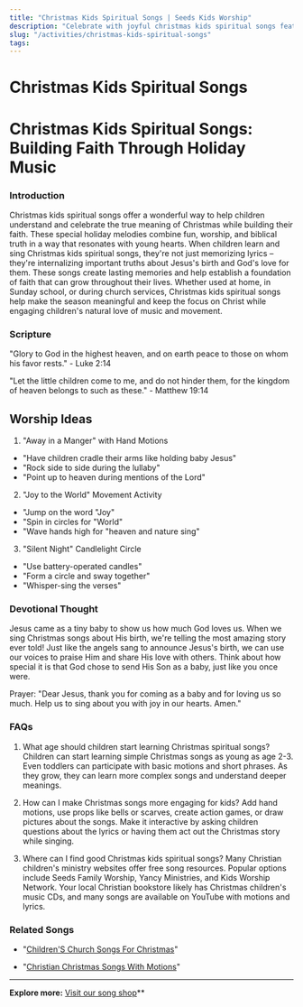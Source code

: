 ```yaml
---
title: "Christmas Kids Spiritual Songs | Seeds Kids Worship"
description: "Celebrate with joyful christmas kids spiritual songs featuring biblical Christmas themes. Holiday worship music for children and families."
slug: "/activities/christmas-kids-spiritual-songs"
tags:
---
```


# Christmas Kids Spiritual Songs

# Christmas Kids Spiritual Songs: Building Faith Through Holiday Music

### Introduction
Christmas kids spiritual songs offer a wonderful way to help children understand and celebrate the true meaning of Christmas while building their faith. These special holiday melodies combine fun, worship, and biblical truth in a way that resonates with young hearts. When children learn and sing Christmas kids spiritual songs, they're not just memorizing lyrics – they're internalizing important truths about Jesus's birth and God's love for them. These songs create lasting memories and help establish a foundation of faith that can grow throughout their lives. Whether used at home, in Sunday school, or during church services, Christmas kids spiritual songs help make the season meaningful and keep the focus on Christ while engaging children's natural love of music and movement.

### Scripture
"Glory to God in the highest heaven, and on earth peace to those on whom his favor rests." - Luke 2:14

"Let the little children come to me, and do not hinder them, for the kingdom of heaven belongs to such as these." - Matthew 19:14

## Worship Ideas
1. "Away in a Manger" with Hand Motions
- "Have children cradle their arms like holding baby Jesus"
- "Rock side to side during the lullaby"
- "Point up to heaven during mentions of the Lord"

2. "Joy to the World" Movement Activity
- "Jump on the word "Joy"
- "Spin in circles for "World"
- "Wave hands high for "heaven and nature sing"

3. "Silent Night" Candlelight Circle
- "Use battery-operated candles"
- "Form a circle and sway together"
- "Whisper-sing the verses"

### Devotional Thought
Jesus came as a tiny baby to show us how much God loves us. When we sing Christmas songs about His birth, we're telling the most amazing story ever told! Just like the angels sang to announce Jesus's birth, we can use our voices to praise Him and share His love with others. Think about how special it is that God chose to send His Son as a baby, just like you once were.

Prayer: "Dear Jesus, thank you for coming as a baby and for loving us so much. Help us to sing about you with joy in our hearts. Amen."

### FAQs

1. What age should children start learning Christmas spiritual songs?
Children can start learning simple Christmas songs as young as age 2-3. Even toddlers can participate with basic motions and short phrases. As they grow, they can learn more complex songs and understand deeper meanings.

2. How can I make Christmas songs more engaging for kids?
Add hand motions, use props like bells or scarves, create action games, or draw pictures about the songs. Make it interactive by asking children questions about the lyrics or having them act out the Christmas story while singing.

3. Where can I find good Christmas kids spiritual songs?
Many Christian children's ministry websites offer free song resources. Popular options include Seeds Family Worship, Yancy Ministries, and Kids Worship Network. Your local Christian bookstore likely has Christmas children's music CDs, and many songs are available on YouTube with motions and lyrics.

### Related Songs

- "[Children'S Church Songs For Christmas](/activities/children-s-church-songs-for-christmas/)"

- "[Christian Christmas Songs With Motions](/activities/christian-christmas-songs-with-motions/)"

---

**Explore more:** [Visit our song shop](https://seedskidsworship.com/shop)**

<!-- Schema Markup -->
<script type="application/ld+json">
{
  "@context": "https://schema.org",
  "@type": "MusicRecording",
  "name": "Christmas Kids Spiritual Songs",
  "byArtist": {
    "@type": "MusicGroup",
    "name": "Seeds Kids Worship"
  },
  "isFamilyFriendly": true,
  "url": "https://seedskidsworship.com/activities/christmas-kids-spiritual-songs/"
}
</script>
